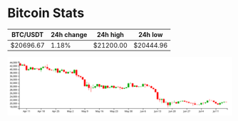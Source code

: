 # Bitcoin Stats

BTC/USDT|24h change|24h high|24h low|
|---|---|---|---|
|$20696.67|1.18%|$21200.00|$20444.96|

<img src="./chart.svg">
